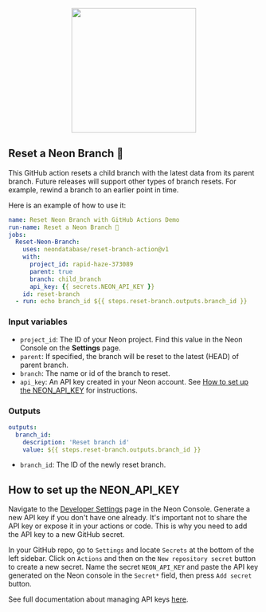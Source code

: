 <p align="center">
  <img width="250px" src="https://user-images.githubusercontent.com/13738772/201432652-63a10fc1-a6a5-423f-8ee0-b18a11308077.svg" />
<p align="center">


## Reset a Neon Branch 🚀
This GitHub action resets a child branch with the latest data from its parent branch. Future releases will support other types of branch resets. For example, rewind a branch to an earlier point in time.

Here is an example of how to use it:

```yml
name: Reset Neon Branch with GitHub Actions Demo
run-name: Reset a Neon Branch 🚀
jobs:
  Reset-Neon-Branch:
    uses: neondatabase/reset-branch-action@v1
    with:
      project_id: rapid-haze-373089
      parent: true
      branch: child_branch
      api_key: {{ secrets.NEON_API_KEY }}
    id: reset-branch
  - run: echo branch_id ${{ steps.reset-branch.outputs.branch_id }}
```
### Input variables

- `project_id`: The ID of your Neon project. Find this value in the Neon Console on the **Settings** page.
- `parent`: If specified, the branch will be reset to the latest (HEAD) of parent branch.
- `branch`: The name or id of the branch to reset.
- `api_key`: An API key created in your Neon account. See [How to set up the NEON_API_KEY](#how-to-set-up-the-neon_api_key) for instructions.

### Outputs

```yaml
outputs:
  branch_id:
    description: 'Reset branch id'
    value: ${{ steps.reset-branch.outputs.branch_id }}
```
- `branch_id`: The ID of the newly reset branch.

## How to set up the NEON_API_KEY
Navigate to the [Developer Settings](https://console.neon.tech/app/settings/api-keys) page in the Neon Console. Generate a new API key if you don't have one already. It's important not to share the API key or expose it in your actions or code. This is why you need to add the API key to a new GitHub secret.

In your GitHub repo, go to `Settings` and locate `Secrets` at the bottom of the left sidebar. Click on `Actions` and then on the `New repository secret` button to create a new secret.
Name the secret `NEON_API_KEY` and paste the API key generated on the Neon console in the `Secret*` field, then press `Add secret` button.

See full documentation about managing API keys [here](https://neon.tech/docs/manage/api-keys).
